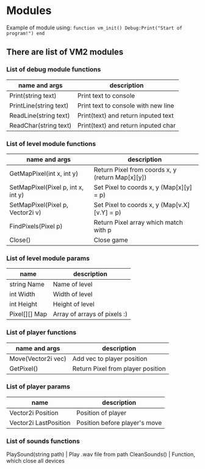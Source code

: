 # Modules

Example of module using:
``
function vm_init()
	Debug:Print("Start of program!")
end
``

## There are list of VM2 modules

### List of debug module functions
name and args | description
--- | ---
Print(string text) |  Print text to console
PrintLine(string text) | Print text to console with new line
ReadLine(string text) | Print(text) and return inputed text
ReadChar(string text) | Print(text) and return inputed char

### List of level module functions

name and args | description
--- | ---
GetMapPixel(int x, int y) | Return Pixel from coords x, y (return Map\[x\]\[y\])
SetMapPixel(Pixel p, int x, int y) | Set Pixel to coords x, y (Map\[x\]\[y\] = p)
SetMapPixel(Pixel p, Vector2i v) | Set Pixel to coords x, y (Map\[v.X\]\[v.Y\] = p)
FindPixels(Pixel p) | Return Pixel array which match with p
Close() | Close game

### List of level module params

name | description
--- | ---
string Name | Name of level
int Width | Width of level
int Height | Height of level
Pixel\[\]\[\] Map | Array of arrays of pixels :)

### List of player functions
name and args | description
--- | ---
Move(Vector2i vec) | Add vec to player position
GetPixel() | Return Pixel from player position

### List of player params
name | description
--- | ---
Vector2i Position | Position of player
Vector2i LastPosition | Position before player's move

### List of sounds functions
PlaySound(string path) | Play .wav file from path
CleanSounds() | Function, which close all devices